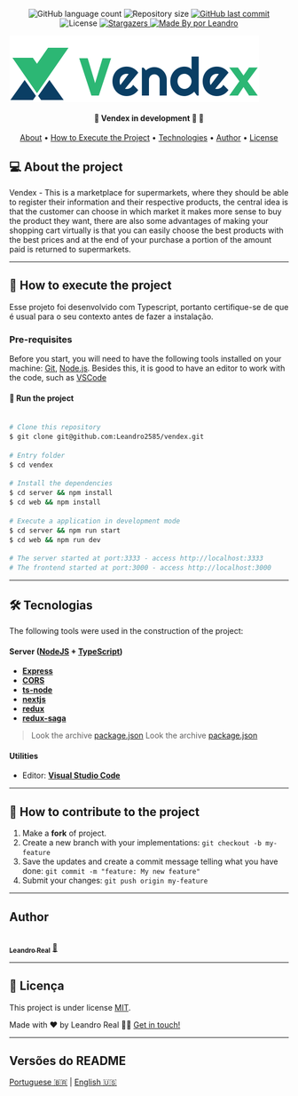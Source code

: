 <p align="center">
  <img alt="GitHub language count" src="https://img.shields.io/github/languages/count/Leandro2585/vendex?color=%2304D361">

  <img alt="Repository size" src="https://img.shields.io/github/repo-size/Leandro2585/vendex">

  <a href="https://github.com/Leandro2585/template-server/commits/master">
    <img alt="GitHub last commit" src="https://img.shields.io/github/last-commit/Leandro2585/vendex">
  </a>

   <img alt="License" src="https://img.shields.io/badge/license-MIT-brightgreen">
   <a href="https://github.com/Leandro2585/vendex/stargazers">
    <img alt="Stargazers" src="https://img.shields.io/github/stars/Leandro2585/vendex?style=social">
  </a>

  <a href="https://github.com.br/Leandro2585">
    <img alt="Made By por Leandro" src="https://img.shields.io/badge/made%20by-Leandro-%237519C1">
  </a>  

</p>
<img align="center" src="./web/public/logo-full.svg"/>
<h4 align="center">
	🚧  Vendex in development 🚀 🚧
</h4>

<p align="center">
 <a href="#-about-the-project">About</a> •
 <a href="#-how-to-execute-the-project">How to Execute the Project</a> •
 <a href="#-technologies">Technologies</a> •  
 <a href="#-author">Author</a> •
 <a href="#user-content--licença">License</a>
</p>


## 💻 About the project

Vendex - This is a marketplace for supermarkets, where they should be able to register their information and their respective products, the central idea is that the customer can choose in which market it makes more sense to buy the product they want, there are also some advantages of making your shopping cart virtually is that you can easily choose the best products with the best prices and at the end of your purchase a portion of the amount paid is returned to supermarkets.

---

## 🚀 How to execute the project

Esse projeto foi desenvolvido com Typescript, portanto certifique-se de que é usual para o seu contexto antes de fazer a instalação.

### Pre-requisites

Before you start, you will need to have the following tools installed on your machine:
[Git](https://git-scm.com), [Node.js](https://nodejs.org/en/).
Besides this, it is good to have an editor to work with the code, such as [VSCode](https://code.visualstudio.com/)

#### 🎲 Run the project

```bash

# Clone this repository
$ git clone git@github.com:Leandro2585/vendex.git

# Entry folder
$ cd vendex

# Install the dependencies
$ cd server && npm install
$ cd web && npm install

# Execute a application in development mode
$ cd server && npm run start
$ cd web && npm run dev

# The server started at port:3333 - access http://localhost:3333
# The frontend started at port:3000 - access http://localhost:3000

```

---

## 🛠 Tecnologias

The following tools were used in the construction of the project:

#### [](https://github.com/Leandro2585/Ecoleta#server-nodejs--typescript)**Server**  ([NodeJS](https://nodejs.org/en/)  +  [TypeScript](https://www.typescriptlang.org/))

-   **[Express](https://expressjs.com/)**
-   **[CORS](https://expressjs.com/en/resources/middleware/cors.html)**
-   **[ts-node](https://github.com/TypeStrong/ts-node)**
-   **[nextjs](https://nextjs.org)**
-   **[redux](https://redux.js.org)**
-   **[redux-saga](https://redux.js.org)**

> Look the archive [package.json](https://github.com/Leandro2585/vendex/blob/master/server/package.json)
> Look the archive [package.json](https://github.com/Leandro2585/vendex/blob/master/web/package.json)


#### [](https://github.com/Leandro2585/Vendex#utilit%C3%A1rios)**Utilities**

-   Editor:  **[Visual Studio Code](https://code.visualstudio.com/)**

---


## 💪 How to contribute to the project

1. Make a **fork** of project.
2. Create a new branch with your implementations: `git checkout -b my-feature`
3. Save the updates and create a commit message telling what you have done: `git commit -m "feature: My new feature"`
4. Submit your changes: `git push origin my-feature`

---

##  Author

<a href="https://github.com/Leandro2585">
 <img style="border-radius: 50%;" src="https://avatars3.githubusercontent.com/u/49343139?s=460&u=56b59618079de8c4b47b717841307605c4eb74f8&v=4" width="100px;" alt=""/>
 <br />
 <sub><b>Leandro Real</b></sub></a> <a href="https://github.com/Leandro2585" title="Leandro">🚀</a>
 <br />

---

## 📝 Licença

This project is under license [MIT](./LICENSE).

Made with ❤️ by Leandro Real 👋🏽 [Get in touch!](https://www.linkedin.com/in/leandro-r-434b811a5/)

---

##  Versões do README

[Portuguese 🇧🇷](./README-pt.md)  |  [English 🇺🇸](./README.md)
